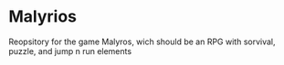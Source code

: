 # Malyrios
Reopsitory for the game Malyros, wich should be an RPG with sorvival, puzzle, and jump n run elements
